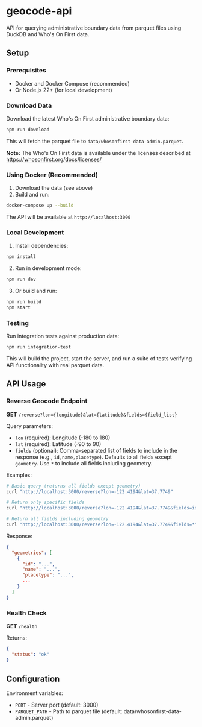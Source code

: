 # geocode-api

API for querying administrative boundary data from parquet files using DuckDB and Who's On First data.

## Setup

### Prerequisites
- Docker and Docker Compose (recommended)
- Or Node.js 22+ (for local development)

### Download Data

Download the latest Who's On First administrative boundary data:

```bash
npm run download
```

This will fetch the parquet file to `data/whosonfirst-data-admin.parquet`.

**Note:** The Who's On First data is available under the licenses described at https://whosonfirst.org/docs/licenses/

### Using Docker (Recommended)

1. Download the data (see above)
2. Build and run:

```bash
docker-compose up --build
```

The API will be available at `http://localhost:3000`

### Local Development

1. Install dependencies:

```bash
npm install
```

2. Run in development mode:

```bash
npm run dev
```

3. Or build and run:

```bash
npm run build
npm start
```

### Testing

Run integration tests against production data:

```bash
npm run integration-test
```

This will build the project, start the server, and run a suite of tests verifying API functionality with real parquet data.

## API Usage

### Reverse Geocode Endpoint

**GET** `/reverse?lon={longitude}&lat={latitude}&fields={field_list}`

Query parameters:
- `lon` (required): Longitude (-180 to 180)
- `lat` (required): Latitude (-90 to 90)
- `fields` (optional): Comma-separated list of fields to include in the response (e.g., `id,name,placetype`). Defaults to all fields except `geometry`. Use `*` to include all fields including geometry.

Examples:
```bash
# Basic query (returns all fields except geometry)
curl "http://localhost:3000/reverse?lon=-122.4194&lat=37.7749"

# Return only specific fields
curl "http://localhost:3000/reverse?lon=-122.4194&lat=37.7749&fields=id,name,placetype,lat,lon"

# Return all fields including geometry
curl "http://localhost:3000/reverse?lon=-122.4194&lat=37.7749&fields=*"
```

Response:
```json
{
  "geometries": [
    {
      "id": "...",
      "name": "...",
      "placetype": "...",
      ...
    }
  ]
}
```

### Health Check

**GET** `/health`

Returns:
```json
{
  "status": "ok"
}
```

## Configuration

Environment variables:
- `PORT` - Server port (default: 3000)
- `PARQUET_PATH` - Path to parquet file (default: data/whosonfirst-data-admin.parquet)
